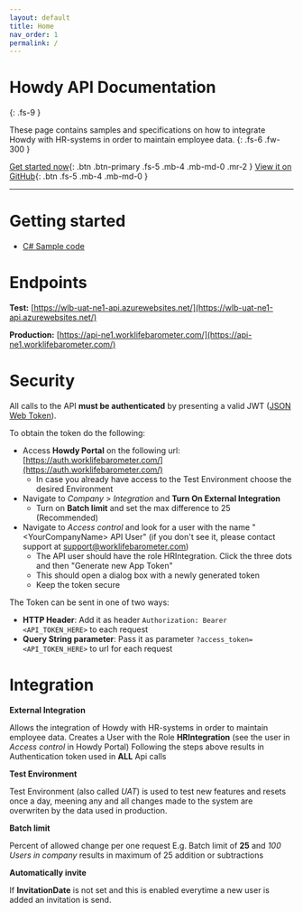```yaml
---
layout: default
title: Home
nav_order: 1
permalink: /
---
```

# Howdy API Documentation
{: .fs-9 }

These page contains samples and specifications on how to integrate Howdy with HR-systems in order to maintain employee data.
{: .fs-6 .fw-300 }

[Get started now](#getting-started){: .btn .btn-primary .fs-5 .mb-4 .mb-md-0 .mr-2 } [View it on GitHub](https://github.com/WorklifeBarometer/API){: .btn .fs-5 .mb-4 .mb-md-0 }

---

# Getting started

- [C# Sample code](./Samples/ActiveDirectoryExample/ActiveDirectoryExample)

# Endpoints

**Test:**  [https://wlb-uat-ne1-api.azurewebsites.net/](https://wlb-uat-ne1-api.azurewebsites.net/)

**Production:**  [https://api-ne1.worklifebarometer.com/](https://api-ne1.worklifebarometer.com/)

# Security
All calls to the API **must be authenticated** by presenting a valid JWT ([JSON Web Token](https://jwt.io/)).

To obtain the token do the following:
- Access **Howdy Portal** on the following url: [https://auth.worklifebarometer.com/](https://auth.worklifebarometer.com/)
  - In case you already have access to the Test Environment choose the desired Environment
- Navigate to *Company* > *Integration* and **Turn On External Integration**
  - Turn on **Batch limit** and set the max difference to 25 (Recommended)
- Navigate to *Access control* and look for a user with the name "&lt;YourCompanyName&gt; API User" (if you don't see it, please contact support at [support@worklifebarometer.com](mailto:support@worklifebarometer.com))
  - The API user should have the role HRIntegration. Click the three dots and then "Generate new App Token"
  - This should open a dialog box with a newly generated token
  - Keep the token secure

The Token can be sent in one of two ways:
- **HTTP Header**: Add it as header `Authorization: Bearer <API_TOKEN_HERE>` to each request
- **Query String parameter**: Pass it as parameter `?access_token=<API_TOKEN_HERE>` to url for each request

# Integration

**External Integration**

Allows the integration of Howdy with HR-systems in order to maintain employee data.
Creates a User with the Role **HRIntegration** (see the user in *Access control* in Howdy Portal)
Following the steps above results in Authentication token used in **ALL** Api calls

**Test Environment**

Test Environment (also called *UAT*) is used to test new features and resets once a day, meening any and all changes made to the system are overwriten by the data used in production.

**Batch limit**

Percent of allowed change per one request
E.g. Batch limit of **25** and *100 Users in company* results in maximum of 25 addition or subtractions

**Automatically invite**

If **InvitationDate** is not set and this is enabled everytime a new user is added an invitation is send.